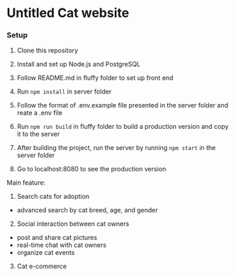 # Untitled Cat website

### Setup 
1) Clone this repository

2) Install and set up Node.js and PostgreSQL 

3) Follow README.md in fluffy folder to set up front end

4) Run ```npm install``` in server folder

5) Follow the format of .env.example file presented in the server folder and reate a .env file

6) Run ```npm run build``` in fluffy folder to build a production version and copy it to the server

7) After building the project, run the server by running ```npm start``` in the server folder

8) Go to localhost:8080 to see the production version



Main feature:

1) Search cats for adoption
  - advanced search by cat breed, age, and gender
2) Social interaction between cat owners
  - post and share cat pictures
  - real-time chat with cat owners
  - organize cat events
3) Cat e-commerce 
  
